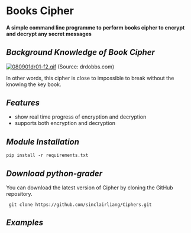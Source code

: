 # Books Cipher ##
#### A simple command line programme to perform books cipher to encrypt and decrypt any secret messages

## ***Background Knowledge of Book Cipher***

[![080901dr01-f2.gif](https://i.postimg.cc/Kj50rBzh/080901dr01-f2.gif)](https://postimg.cc/QKHgjB1f)
(Source: drdobbs.com)

In other words, this cipher is close to impossible to break without the knowing the key book. 

## ***Features***
- show real time progress of encryption and decryption
- supports both encryption and decryption

## ***Module Installation***
` pip install -r requirements.txt `


## ***Download python-grader***

You can download the latest version of Cipher by cloning the GitHub repository.

` git clone https://github.com/sinclairliang/Ciphers.git`

## ***Examples***

